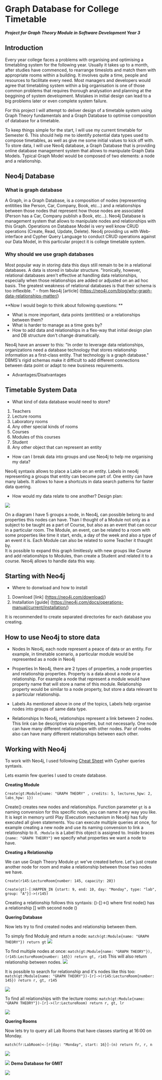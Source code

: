 # Graph Database for College Timetable
_**Project for Graph Theory Module in Software Development Year 3**_

## Introduction
Every year college faces a problems with organising and optimising a timetabling system for the following year.
Usually it takes up to a month, after studies have commenced, to rearrange timeslots 
and match them with appropriate rooms within a building. It involves quite a time, people and resources to facilitate every need.
Most managers and developers would agree that timetabling system within a big organisation is one of those common problems
that requires thorough analysation and planning at the beggining of system development. Mistakes in initial design can lead to 
a big problems later or even complete system failure. 

For this project I will attempt to deliver design of a timetable system using Graph Theory fundamentals 
and a Graph Database to optimise composition of database for a timetable.
	
To keep things simple for the start, I will use my current timetable for Semester 6. 
This should help me to identify potential data types used to compose timetables, as well as give me some initial values to kick off with.
To store data, I will use Neo4j database, a Graph Database that is providing online database management system 
that allows to manipulate Graph Data Models. Typical Graph Model would be composed of two elements: a node and a relationship.
	
## Neo4j Database 
### What is graph database

A Graph, in a Graph Database, is a composition of nodes (representing entitities like Person, Car, Company, Book, etc...)
and a relationships between those nodes that represent how those nodes are associated (Person has a Car, Company publish a Book, etc...).
Neo4j Database is management system that allows to manipulate nodes and relationships with this Graph. 
Operations on Database Model is very well know CRUD operations (Create, Read, Update, Delete). Neo4j providing us with 
Web-interface and Cypher Query Language to conduct CRUD operations against our Data Model, in this particular project it is 
college timetable system.

### Why should we use graph databases

Most popular way in storing data this days still remain to be in a relational databases. A data is stored in
tabular structure. "Ironically, however, relational databases aren't effective at handling data relationships, 
especially when those relationships are added or adjusted on an ad hoc basis.
The greatest weakness of relational databases is that their schema is too inflexible. " - from Neo4j [article] (https://neo4j.com/blog/why-graph-data-relationships-matter/)

**Now I would begin to think about following questions: **
* What is more important, data points (entitities) or a relationships between them? 
* What is harder to manage as a time goes by? 
* How to add data and relationships in a flex-way that initial design plan and DB structure don't change dramatically.
	
Neo4j have an answer to this: "In order to leverage data relationships, organizations need a database technology 
that stores relationship information as a first-class entity. That technology is a graph database."
DBMS's rigid schemas make it difficult to add different connections between data point or adapt to new business requirements.

* Advantages/Disatvantages 

	
## Timetable System Data
* What kind of data database would need to store?
1) Teachers
2) Lecture rooms
3) Laboratory rooms
4) Any other special kinds of rooms
5) Courses
6) Modules of this courses
7) Student
8) Any other object that can represent an entity 


* How can I break data into groups and use Neo4j to help me organising my data?

Neo4j syntaxis allows to place a Lable on an entity. Labels in neo4j representing a groups that entity can become part of. One entity can have many labels. It allows to have a shortcuts in data search patterns for faster data quering. 

* How would my data relate to one another? Design plan:

![](https://github.com/EddyCodeIt/College_Timetable_Graph_DB_Design/blob/master/Doc%20Snippets/desing.jpg)

On a diagram I have 5 groups a node, in Neo4j, can possible belong to and properties this nodes can have. 
Than I thought of a Module not only as a subject to be taught as a part of Course, but also as an event that can occur in
a particular room. The Module, an event, can be related to a room with some properties like time it start, ends, a day of the week
and also a type of an event it is. 
Each Module can also be related to some Teacher it thaught by.  
It is possible to expand this graph limitlessly with new groups like Course and add relationships to Modules, than create
a Student and related it to a course. Neo4j allows to handle data this way. 

## Starting with Neo4j 
* Where to donwload and how to install
1) Download [link] (https://neo4j.com/download/)
2) Installation [guide] (https://neo4j.com/docs/operations-manual/current/installation/)

It is recommended to create separated directories for each database you creating. 

## How to use Neo4j to store data
* Nodes
In Neo4j, each node represent a peace of data or an entity. 
For example, in timetable scenario, a particular module would be represented as a node in Neo4j

* Properties
In Neo4j, there are 2 types of properties, a node properties and relationship properties.
Property is a data about a node or a relationship. 
For example a node that represent a module would have property name that will store a name of this module.
Relationship property would be similar to a node property, but store a data relevant to a particular relationship.

* Labels
As mentioned above in one of the topics, Labels help organise nodes into groups of same data type.

* Relationships
In Neo4j, relationships represent a link between 2 nodes. This link can be descriptive via properties, but not necessarly.
One node can have many different relationships with other nodes. Pair of nodes also can have many different relationships
between each other.

## Working with Neo4j

To work with Neo4j, I used following [Cheat Sheet](https://neo4j.com/docs/cypher-refcard/current/) with Cypher queries syntaxis.

Lets examin few queries I used to create database. 

**Creating Module** 

`Create(gt:Module{name: "GRAPH THEORY" , credits: 5, lectures_hpw: 2, labs_hpw: 1})`

Create() creates new nodes and relationships.
Function parameter `gt` is a naming convension for this specific node, you can name it any way you like. It is kept in memory until Play (Execution mechanism in Neo4j) has fully executed all given statements.
You can execute multiple queries at once, for example creating a new node and use its naming convension
to link a relationship to it. 
`:Module` is a Label this object is assigned to. 
Inside braces `{name: "GRAPH THEORY"}` we specify what properties we want a node to have.

**Creating a Relationship** 

We can use Graph Theory Module `gt` we've created before.
Let's just create another node for room and make a relationship between those two nodes we have.

`Create(r145:LectureRoom{number: 145, capacity: 20})`

`Create(gt)-[:HAPPEN_IN {start: 9, end: 10, day: "Monday", type: "lab", group: "A"}]->(r145)`

Creating a relationship follows this syntaxis: ()-[]->()
where first node() has a relationship [] with second node ()

**Quering Database** 

Now lets try to find created nodes and relationship between them.

To simply find Module and return a node: 
`match(gt:Module{name: "GRAPH THEORY"}) return gt`
![](https://github.com/EddyCodeIt/College_Timetable_Graph_DB_Design/blob/master/Doc%20Snippets/Node.PNG)

To find multiple nodes at once: 
`match(gt:Module{name: "GRAPH THEORY"}),(r145:LectureRoom{number: 145})
return gt, r145`
This will also return relationship between nodes.
![](https://github.com/EddyCodeIt/College_Timetable_Graph_DB_Design/blob/master/Doc%20Snippets/twoNodes.PNG)

It is possible to search for relationship and it's nodes like this too: 
`match(gt:Module{name: "GRAPH THEORY"})-[r]->(r145:LectureRoom{number: 145})
return r, gt, r145`

![](https://github.com/EddyCodeIt/College_Timetable_Graph_DB_Design/blob/master/Doc%20Snippets/twoNodesRelationship.PNG)

To find all relationships with the lecture rooms:
`match(gt:Module{name: "GRAPH THEORY"})-[r]->(lr:LectureRoom)
return r, gt, lr`

![](https://github.com/EddyCodeIt/College_Timetable_Graph_DB_Design/blob/master/Doc%20Snippets/relationships.PNG)

**Quering Rooms**

Now lets try to query all Lab Rooms that have classes starting at 16:00 on Monday.

`match(fr:LabRoom)<-[r{day: "Monday", start: 16}]-(n) return fr, r, n`

![](https://github.com/EddyCodeIt/College_Timetable_Graph_DB_Design/blob/master/Doc%20Snippets/QueringRooms.PNG)

![](https://github.com/EddyCodeIt/College_Timetable_Graph_DB_Design/blob/master/Doc%20Snippets/QueringRoomsRows.PNG)
**Demo Database for GMIT**

![](https://github.com/EddyCodeIt/College_Timetable_Graph_DB_Design/blob/master/Doc%20Snippets/DatabaseDemo.PNG)
